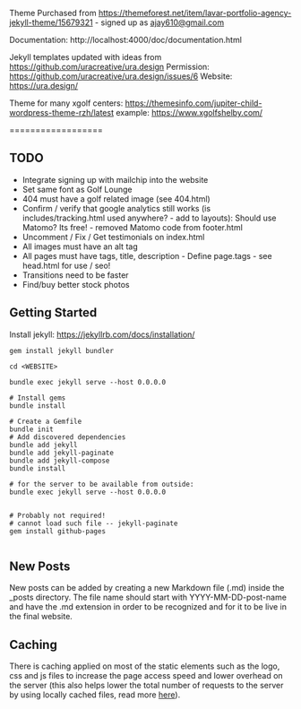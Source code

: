 Theme Purchased from https://themeforest.net/item/lavar-portfolio-agency-jekyll-theme/15679321 - signed up as ajay610@gmail.com

Documentation: http://localhost:4000/doc/documentation.html

Jekyll templates updated with ideas from https://github.com/uracreative/ura.design
Permission: https://github.com/uracreative/ura.design/issues/6
Website: https://ura.design/

Theme for many xgolf centers: https://themesinfo.com/jupiter-child-wordpress-theme-rzh/latest
example: https://www.xgolfshelby.com/

==================

## TODO
- Integrate signing up with mailchip into the website
- Set same font as Golf Lounge
- 404 must have a golf related image (see 404.html)
- Confirm / verify that google analytics still works (is includes/tracking.html used anywhere? - add to layouts): Should use Matomo? Its free! - removed Matomo code from footer.html
- Uncomment / Fix / Get testimonials on index.html
- All images must have an alt tag
- All pages must have tags, title, description - Define page.tags - see head.html for use / seo!
- Transitions need to be faster
- Find/buy better stock photos

## Getting Started

Install jekyll: https://jekyllrb.com/docs/installation/

```
gem install jekyll bundler

cd <WEBSITE>

bundle exec jekyll serve --host 0.0.0.0

# Install gems
bundle install

# Create a Gemfile
bundle init
# Add discovered dependencies
bundle add jekyll
bundle add jekyll-paginate
bundle add jekyll-compose
bundle install

# for the server to be available from outside:
bundle exec jekyll serve --host 0.0.0.0


# Probably not required!
# cannot load such file -- jekyll-paginate
gem install github-pages


```

## New Posts
New posts can be added by creating a new Markdown file (.md) inside the _posts directory. The file name should start with YYYY-MM-DD-post-name and have the .md extension in order to be recognized and for it to be live in the final website.

## Caching
There is caching applied on most of the static elements such as the logo, css and js files to increase the page access speed and lower overhead on the server (this also helps lower the total number of requests to the server by using locally cached files, read more [here](https://gtmetrix.com/leverage-browser-caching.html)).

